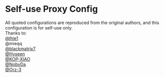# Self-use Proxy Config
All quoted configurations are reproduced from the original authors, and this configuration is for self-use only.  
Thanks to:  
[@lhie1](https://github.com/lhie1/Rules/tree/master)  
@mieqq  
[@blackmatrix7](https://github.com/blackmatrix7/ios_rule_script)  
[@Hyseen](https://t.me/Helge_0x00)  
[@KOP-XIAO](https://github.com/KOP-XIAO/QuantumultX)  
[@NobyDa](https://github.com/NobyDa/Script)  
[@Orz-3](https://github.com/Orz-3/QuantumultX)  



